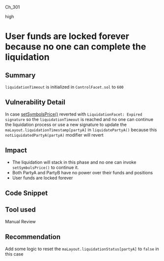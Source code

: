 Ch_301

high

# User funds are locked forever because no one can complete the liquidation

## Summary
`liquidationTimeout` is initialized in `ControlFacet.sol` to `600`

## Vulnerability Detail
In case [setSymbolsPrice()](https://github.com/sherlock-audit/2023-06-symmetrical/blob/main/symmio-core/contracts/facets/liquidation/LiquidationFacetImpl.sol#L34-L44) reverted with `LiquidationFacet: Expired signature`
so the `liquidationTimeout` is reached and no one can continue the liquidation process or use a new signature to update the `maLayout.liquidationTimestamp[partyA]` in `liquidatePartyA()` because this `notLiquidatedPartyA(partyA)` modifier will revert 

## Impact
- The liquidation will stack in this phase and no one can invoke `setSymbolsPrice()` to continue it.
- Both PartyA and PartyB have no power over their funds and positions 
- User funds are locked forever

## Code Snippet

## Tool used

Manual Review

## Recommendation
Add some logic to reset the `maLayout.liquidationStatus[partyA]` to `false` in this case 